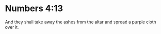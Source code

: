 # Numbers 4:13

And they shall take away the ashes from the altar and spread a purple cloth over it.

